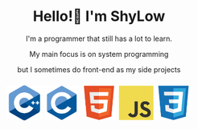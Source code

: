 <div>
<h1 align="center">Hello!👋 I'm ShyLow</h1>
</div>

<div align="center">
  <p>I'm a programmer that still has a lot to learn.</p>
  <p>My main focus is on system programming</p>
  <p>but I sometimes do front-end as my side projects</p>
</div>

###

<div align="center">
  <img src="https://github.com/devicons/devicon/blob/v2.16.0/icons/cplusplus/cplusplus-original.svg" height="70" alt="cpp logo"  />
  <img src="https://github.com/devicons/devicon/blob/v2.16.0/icons/c/c-original.svg" height="70" alt="c logo"  />
  <img src="https://github.com/devicons/devicon/blob/v2.16.0/icons/html5/html5-original.svg" height="70" alt="html5 icon"/>
  <img src="https://github.com/devicons/devicon/blob/v2.16.0/icons/javascript/javascript-original.svg" height="70" alt="js icon"/>
  <img src="https://github.com/devicons/devicon/blob/v2.16.0/icons/css3/css3-original.svg" height="70" alt="css icon"/>
</div>

###
